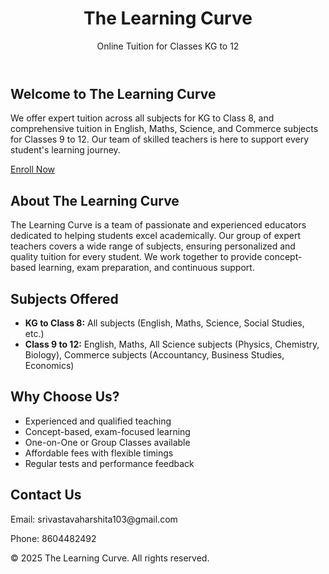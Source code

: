 
<html lang="en">
<body>
  <header>
    <h1>The Learning Curve</h1>
    <p>Online Tuition for Classes KG to 12</p>
  </header>

  <section class="info">
    <h2>Welcome to The Learning Curve</h2>
    <p>
       We offer expert tuition across all subjects for KG to Class 8, and comprehensive tuition in English, Maths, Science, and Commerce subjects for Classes 9 to 12. Our team of skilled teachers is here to support every student's learning journey.
    </p>
    <a class="enroll-button" href="https://forms.gle/AEKjxybn7GxYR7xv7" target="_blank">Enroll Now</a>
  </section>

  <section class="about">
    <h2>About The Learning Curve</h2>
    <p>
      The Learning Curve is a team of passionate and experienced educators dedicated to helping students excel academically. Our group of expert teachers covers a wide range of subjects, ensuring personalized and quality tuition for every student. We work together to provide concept-based learning, exam preparation, and continuous support.
    </p>
  </section>

  <section class="subjects">
    <h2>Subjects Offered</h2>
    <ul>
      <li><strong>KG to Class 8:</strong> All subjects (English, Maths, Science, Social Studies, etc.)</li>
      <li><strong>Class 9 to 12:</strong> English, Maths, All Science subjects (Physics, Chemistry, Biology), Commerce subjects (Accountancy, Business Studies, Economics)</li>
    </ul>
  </section>

  <section class="why-us">
    <h2>Why Choose Us?</h2>
    <ul>
      <li>Experienced and qualified teaching</li>
      <li>Concept-based, exam-focused learning</li>
      <li>One-on-One or Group Classes available</li>
      <li>Affordable fees with flexible timings</li>
      <li>Regular tests and performance feedback</li>
    </ul>
  </section>

  <section class="contact">
    <h2>Contact Us</h2>
    <p>Email: srivastavaharshita103@gmail.com</p>
    <p>Phone: 8604482492</p>
  </section>

  <footer>
    <p>&copy; 2025 The Learning Curve. All rights reserved.</p>
  </footer>
</body>

</html>
